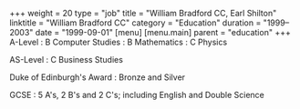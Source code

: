 +++
weight = 20
type = "job"
title = "William Bradford CC, Earl Shilton"
linktitle = "William Bradford CC"
category = "Education"
duration = "1999–2003"
date = "1999-09-01"
[menu]
  [menu.main]
    parent = "education"
+++
A-Level
: B Computer Studies
: B Mathematics
: C Physics

AS-Level
: C Business Studies

Duke of Edinburgh's Award
: Bronze and Silver

GCSE
: 5 A's, 2 B's and 2 C's; including English and Double Science
